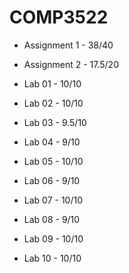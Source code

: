# COMP3522

- Assignment 1 - 38/40
- Assignment 2 - 17.5/20

- Lab 01 - 10/10
- Lab 02 - 10/10
- Lab 03 - 9.5/10
- Lab 04 - 9/10
- Lab 05 - 10/10
- Lab 06 - 9/10
- Lab 07 - 10/10
- Lab 08 - 9/10
- Lab 09 - 10/10
- Lab 10 - 10/10
